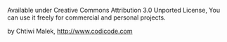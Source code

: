 Available under Creative Commons Attribution 3.0 Unported License,
You can use it freely for commercial and personal projects.

by Chtiwi Malek,
http://www.codicode.com
